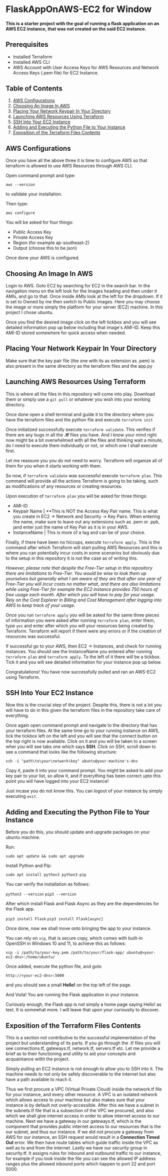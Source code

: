 # FlaskAppOnAWS-EC2 for Window

#### This is a starter project with the goal of running a flask application on an AWS EC2 instance, that was not created on the said EC2 instance.

## Prerequisites

- Installed Terraform
- Installed AWS CLI
- AWS Account with User Access Keys for AWS Resources and Network Access Keys (.pem file) for EC2 Instance.

## Table of Contents

1. [AWS Configurations](#aws-configurations)
2. [Choosing An Image In AWS](#choosing-an-image-in-aws)
3. [Placing Your Network Keypair In Your Directory](#placing-your-network-keypair-in-your-directory)
4. [Launching AWS Resources Using Terraform](#launching-aws-resources-using-terraform)
5. [SSH Into Your EC2 Instance](#ssh-into-your-ec2-instance)
6. [Adding and Executing the Python File to Your Instance](#adding-and-executing-the-python-file-to-your-instance)
7. [Exposition of the Terraform Files Contents](#exposition-of-the-terraform-files-contents)


## AWS Configurations

Once you have all the above three it is time to configure AWS so that terraform is allowed to use AWS Resources through AWS CLI.

Open command prompt and type:

`aws --version`

to validate your installation.

Then type:

`aws configure`

You will be asked for four things:

- Public Access Key
- Private Access Key
- Region (for example ap-southeast-2)
- Output (choose this to be json)

Once done your AWS is configured.

## Choosing An Image In AWS

Login to AWS. Goto EC2 by searching for EC2 in the search bar. In the navigation menu on the left look for the Images heading and
then under it AMIs, and go to that. Once inside AMIs look at the left for the dropdown. If it is set to Owned by me then switch to Public Images.
Here you may choose the image or more simply the platform for your server (EC2) machine. In this project I chose ubuntu.

Once you find the desired image click on the left tickbox and you will see detailed information pop up below including that image's AMI-ID.
Keep this AMI-ID stored somewhere for quick access when needed.

## Placing Your Network Keypair In Your Directory

Make sure that the key pair file (the one with its as extension as .pem) is also present in the same directory as the terraform files and the app.py

## Launching AWS Resources Using Terraform

This is where all the files in this repository will come into play. Download them or simply use a `git pull` or whatever you wish into your
working directory.

Once done open a shell terminal and guide it to the directory where you have the terraform files and the python file and execute `terraform init`

Once initialized successfully execute `terraform validate`. This verifies if there are any bugs in all the **.tf** files you have. And I know your mind right now might be a bit overwhelmed with all the files and thinking wait a minute, do I need to execute them individually or not, or which one I shall execute first.

Let me reassure you you do not need to worry. Terraform will organize all of them for you when it starts working with them.

So now, if `terraform validate` was successful execute `terraform plan`. This command will provide all the actions Terraform is going to be taking, such as modifications of any resources or creating resources.

Upon execution of `terraform plan` you will be asked for three things:

- AMI-ID
- Keypair Name | **This is NOT the Access Key Pair name. This is what you create in EC2 -> Network and Security -> Key Pairs. When entering the name, make sure to leave out any extensions such as .pem or .ppk, jand enter just the name of Key Pair as it is in your AWS.
- InstanceName | This is more of a tag and can be of your choice.

Finally, if there have been no hiccups, execute `terraform apply`. This is the command after which Terraform will start pulling AWS Resources and this is where you can potentially incur costs in some scenarios but obviously due to the setup in this repository it is not the case as of writing this.

*However, please note that despite the Free-Tier setup in this repository there are limitations to Free-Tier. You would be wise to look them up yourselves but generally what I am aware of they are that after one year of Free-Tier you will incur costs no matter what, and there are also limitations while using Free-Tier for example the EC2 instance provides 750 hours of free usage each month. After which you will have to pay for your usage. Rely on the Cost Explorer in Billing and Cost Management after logging into AWS to keep track of your usage.*

Once you run `terraform apply` you will be asked for the same three pieces of information you were asked after running `terraform plan`, enter them, type `yes` and enter after which you will your resources being created by Terraform. Terraform will report if there were any errors or if the creation of resources was successful.

If successful go to your AWS, then EC2 -> Instances, and check for running instances. You should see the InstanceName you entered after running `terraform plan` and `terraform apply`. To the left of it there will be a tickbox. Tick it and you will see detailed information for your instance pop up below.

Congratulations! You have now successfully pulled and ran an AWS-EC2 using Terraform.

## SSH Into Your EC2 Instance

Now this is the crucial step of the project. Despite this, there is not a lot you will have to do in this given the terraform files in the repository take care of everything.

Once again open command prompt and navigate to the directory that has your terraform files. At the same time go to your running instance on AWS, tick the tickbox left on the left
and you will see that the connect button on the top right is now available. Click on it and you will be taken to a screen wher you will see tabs one which says **SSH**.
Click on SSH, scroll down to see a command that looks like the following structure:

`ssh -i "path\to\your\network\key" ubuntu@your-machine's-dns`

Copy it, paste it into your command prompt. You might be asked to add your key pair to your list, so allow it, and if everything has been correct upto this point you will have
logged into your EC2 instance!

Just incase you do not know this. You can logout of your instance by simply executing `exit`.

## Adding and Executing the Python File to Your Instance

Before you do this, you should update and upgrade packages on your ubuntu machine.

Run:

`sudo apt update && sudo apt upgrade`

Install Python and Pip:

`sudo apt install python3 python3-pip`

You can verify the installation as follows:

`python3 --version`
`pip3 --version`

After which install Flask and Flask Async as they are the dependencies for the Flask app.

`pip3 install Flask`
`pip3 install Flask[async]`

Once done, now we shall move onto bringing the app to your instance.

You can rely on `scp`, that is secure copy, which comes with built-in OpenSSH in Windows 10 and 11, to achieve this as follows:

`scp -i /path/to/your-key.pem /path/to/your/flask-app/ ubuntu@<your-ec2-dns>:/home/ubuntu/`

Once added, execute the python file, and goto

`http://<your-ec2-dns>:5000`

and you should see a small **Hello!** on the top left of the page.

And Voila! You are running the Flask application in your instance.

Curiously enough, the Flask app is not simply a home page saying Hello! as text. It is somewhat more. I will leave that upon your curiousity to discover.

## Exposition of the Terraform Files Contents

This is a section not contributive to the successful implementation of the project but understanding of its parts. If you go through the .tf files you will see
connections.tf, gateways.tf, network.tf, servers.tf etc. Let me provide a brief as to their functioning and utility to aid your concepts and acquaintance witht the project.

Simply pulling an EC2 instance is not enough to allow you to SSH into it. The machine needs to not only be safely discoverable to the internet but also have a path available to reach it.

Thus we first procure a VPC (Virtual Private Cloud) inside the network.tf file for your instance, and every other resource. A VPC is an isolated network which allows access to your machine but also makes sure that your instance is by default not overly-accessible. After this we have a subnet in the subnets.tf file that is a subsection of the VPC
we procured, and also which we shall give internet access in order to allow internet access to our machine. Next we have a gateway in our gateways.tf, which is the component that provides public internet access to our resources that is the our subnet, and thus our instance. If we did not procure a gateway from AWS for our instance, an SSH request
would result in a **Connection Timed Out** error. We then have route tables which guide traffic inside the VPC as well as to and from the internet. Lastly we have our security group in security.tf. It assigns rules for inbound and outbound traffic to our instance, for example if you look inside the file you can see the allowed IP address ranges plus the allowed inbound ports which happen to port 22 and port 5000.

